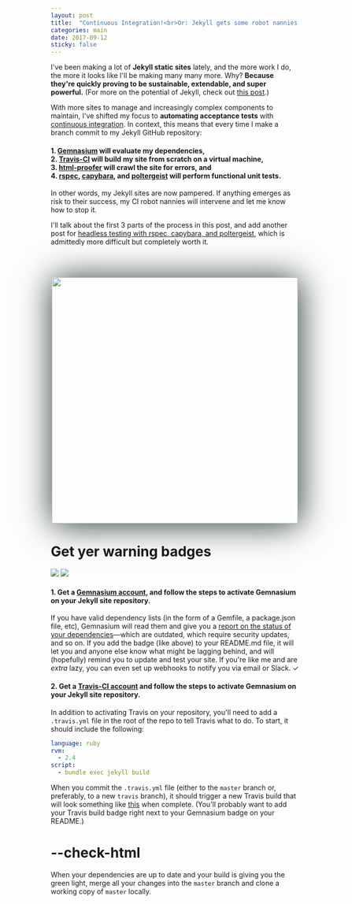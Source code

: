 ```yaml
---
layout: post
title:  "Continuous Integration!<br>Or: Jekyll gets some robot nannies."
categories: main
date: 2017-09-12
sticky: false
---
```



I've been making a lot of **Jekyll static sites** lately, and the more work I do, the more it looks like I'll be making many many more. Why? **Because they're quickly proving to be sustainable, extendable, and super powerful.** (For more on the potential of Jekyll, check out [this post](omekyll).)

With more sites to manage and increasingly complex components to maintain, I've shifted my focus to **automating acceptance tests** with [continuous integration](https://www.atlassian.com/continuous-delivery/continuous-integration-intro). In context, this means that every time I make a branch commit to my Jekyll GitHub repository:

####  1. [Gemnasium](#gemnasium) will evaluate my dependencies, <br>2. [Travis-CI](#travis) will build my site from scratch on a virtual machine, <br> 3. [html-proofer](#html-proofer) will crawl the site for errors, and <br> 4. [rspec](), [capybara](), and [poltergeist]() will perform functional unit tests.

In other words, my Jekyll sites are now pampered. If anything emerges as risk to their success, my CI robot nannies will intervene and let me know how to stop it.

I'll talk about the first 3 parts of the process in this post, and add another post for [headless testing with rspec, capybara, and poltergeist](/notes/headless-test-dynamic-search), which is admittedly more difficult but completely worth it.

<center><a href="https://en.wikipedia.org/wiki/Daniel_Mr%C3%B3z"><img src="https://i.pinimg.com/736x/cf/51/2d/cf512d30b3916dd255cec4222269f216--solaris-daniel-oconnell.jpg" style="box-shadow: 2px 2px 4pc #23352a;width:500px;margin-top:50px;"/></a></center>


# Get yer warning badges
<img src="https://gemnasium.com/badges/github.com/mnyrop/mnyrop.github.io.svg"/> <img src="https://travis-ci.org/mnyrop/mnyrop.github.io.svg?branch=master"/>

<h4 id="gemnasium">1. Get a <a href="https://gemnasium.com/users/sign_up">Gemnasium account</a>, and follow the steps to activate Gemnasium on your Jekyll site repository.</h4>

If you have valid dependency lists (in the form of a Gemfile, a package.json file, etc), Gemnasium will read them and give you a [report on the status of your dependencies](https://gemnasium.com/github.com/mnyrop/mnyrop.github.io)—which are outdated, which require security updates, and so on. If you add the badge (like above) to your README.md file, it will let you and anyone else know what might be lagging behind, and will (hopefully) remind you to update and test your site. If you're like me and are *extra* lazy, you can even set up webhooks to notify you via email or Slack. ✓

<h4 id="travis">2. Get a <a href="https://travis-ci.org">Travis-CI account</a> and follow the steps to activate Gemnasium on your Jekyll site repository.</h4>

In addition to activating Travis on your repository, you'll need to add a `.travis.yml` file in the root of the repo to tell Travis what to do. To start, it should include the following:

```yaml
language: ruby
rvm:
  - 2.4
script:
  - bundle exec jekyll build
```

When you commit the `.travis.yml` file (either to the `master` branch or, preferably, to a new `travis` branch), it should trigger a new Travis build that will look something like [this](https://travis-ci.org/mnyrop/mnyrop.github.io/builds/269849238) when complete. (You'll probably want to add your Travis build badge right next to your Gemnasium badge on your README.)

<h1 id="html-proofer">--check-html</h1>

When your dependencies are up to date and your build is giving you the green light, merge all your changes into the `master` branch and clone a working copy of `master` locally.
